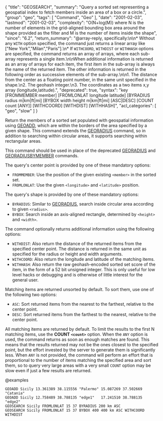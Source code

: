 {
  "title": "GEOSEARCH",
  "summary": "Query a sorted set representing a geospatial index to fetch members inside an area of a box or a circle.",
  "group": "geo",
  "tags": [
    "Command",
    "Geo"
  ],
  "date": "2001-02-03",
  "lastmod": "2001-02-03",
  "complexity": "O(N+log(M)) where N is the number of elements in the grid-aligned bounding box area around the shape provided as the filter and M is the number of items inside the shape",
  "since": "6.2",
  "return_summary": "@array-reply, specifically:\n\n* Without any `WITH` option specified, the command just returns a linear array like [\"New York\",\"Milan\",\"Paris\"].\n* If `WITHCOORD`, `WITHDIST` or `WITHHASH` options are specified, the command returns an array of arrays, where each sub-array represents a single item.\n\nWhen additional information is returned as an array of arrays for each item, the first item in the sub-array is always the name of the returned item. The other information is returned in the following order as successive elements of the sub-array.\n\n1. The distance from the center as a floating point number, in the same unit specified in the shape.\n2. The geohash integer.\n3. The coordinates as a two items x,y array (longitude,latitude).",
  "deprecated": true,
  "syntax": "key [FROMMEMBER member] [FROMLONLAT longitude latitude] [BYRADIUS radius m|km|ft|mi] [BYBOX width height m|km|ft|mi] [ASC|DESC] [COUNT count [ANY]] [WITHCOORD] [WITHDIST] [WITHHASH]",
  "acl_categories": [
    "geo",
    "slow"
  ]
}

Return the members of a sorted set populated with geospatial information using [GEOADD](/commands/geoadd), which are within the borders of the area specified by a given shape. This command extends the [GEORADIUS](/commands/georadius) command, so in addition to searching within circular areas, it supports searching within rectangular areas.

This command should be used in place of the deprecated [GEORADIUS](/commands/georadius) and [GEORADIUSBYMEMBER](/commands/georadiusbymember) commands.

The query's center point is provided by one of these mandatory options:

* `FROMMEMBER`: Use the position of the given existing `<member>` in the sorted set.
* `FROMLONLAT`: Use the given `<longitude>` and `<latitude>` position.

The query's shape is provided by one of these mandatory options:

* `BYRADIUS`: Similar to [GEORADIUS](/commands/georadius), search inside circular area according to given `<radius>`.
* `BYBOX`: Search inside an axis-aligned rectangle, determined by `<height>` and `<width>`.

The command optionally returns additional information using the following options:

* `WITHDIST`: Also return the distance of the returned items from the specified center point. The distance is returned in the same unit as specified for the radius or height and width arguments.
* `WITHCOORD`: Also return the longitude and latitude of the matching items.
* `WITHHASH`: Also return the raw geohash-encoded sorted set score of the item, in the form of a 52 bit unsigned integer. This is only useful for low level hacks or debugging and is otherwise of little interest for the general user.

Matching items are returned unsorted by default. To sort them, use one of the following two options:

* `ASC`: Sort returned items from the nearest to the farthest, relative to the center point.
* `DESC`: Sort returned items from the farthest to the nearest, relative to the center point.

All matching items are returned by default. To limit the results to the first N matching items, use the **COUNT `<count>`** option.
When the `ANY` option is used, the command returns as soon as enough matches are found.  This means that the results returned may not be the ones closest to the specified point, but the effort invested by the server to generate them is significantly less.
When `ANY` is not provided, the command will perform an effort that is proportional to the number of items matching the specified area and sort them,
so to query very large areas with a very small `COUNT` option may be slow even if just a few results are returned.

@examples

```cli
GEOADD Sicily 13.361389 38.115556 "Palermo" 15.087269 37.502669 "Catania"
GEOADD Sicily 12.758489 38.788135 "edge1"   17.241510 38.788135 "edge2" 
GEOSEARCH Sicily FROMLONLAT 15 37 BYRADIUS 200 km ASC
GEOSEARCH Sicily FROMLONLAT 15 37 BYBOX 400 400 km ASC WITHCOORD WITHDIST
```


